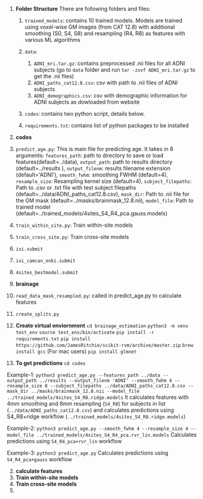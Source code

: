 1. **Folder Structure**
There are following folders and files:
   
   1. `trained_models`: contains 10 trained models. Models are trained using voxel-wise GM images (from CAT 12.8) with additional smoothing (S0, S4, S8) and resampling (R4, R8) as features with various ML algorithms
   
   2. `data`:
      1. `ADNI_mri.tar.gz`: contains preprocessed .nii files for all ADNI subjects (go to `data` folder and run `tar -zxvf ADNI_mri.tar.gz` to get the .nii files)
      2. `ADNI_paths_cat12.8.csv`: csv with path to .nii files of ADNI subjects
      3. `ADNI_demographics.csv`: csv with demographic information for ADNI subjects as dowloaded from website
   
   3. `codes`: contains two python script, details below.
   
   4. `requirements.txt`: contains list of python packages to be installed
   
   
2. **codes**
   
1. `predict_age.py`: This is main file for predicting age. It takes in 8 arguments: `features_path`: path to directory to save or load features(default=../data), `output_path`: path to results directory (default=../results ), `output_filenm`: results filename extension (default='ADNI'), `smooth_fwhm`: smoothing FWHM (default=4), `resample_size`: Resampling kernel size (default=4), `subject_filepaths`: Path to .csv or .txt file with test subject filepaths (default=../data/ADNI_paths_cat12.8.csv), `mask_dir`: Path to .nii file for the GM mask (default=../masks/brainmask_12.8.nii), `model_file`: Path to trained model (default=../trained_models/4sites_S4_R4_pca.gauss.models)
    
2. `train_within_site.py`: Train within-site models
    
3.  `train_cross_site.py`: Train cross-site models

4. `ixi.submit`

5. `ixi_camcan_enki.submit`
    
6. `4sites_bestmodel.submit`
   

3. **brainage** 

1. `read_data_mask_resampled.py`: called in predict_age.py to calculate features

2.  `create_splits.py`


3.  **Create virtual enviornment**
`cd brainage_estimation`
`python3 -m venv test_env`
`source test_env/bin/activate` 
`pip install -r requirements.txt`
`pip install https://github.com/JamesRitchie/scikit-rvm/archive/master.zip` 
`brew install gcc` (For mac users)
`pip install glmnet`


1. **To get predictions**
`cd codes`

Example-1:
`python3 predict_age.py --features_path ../data --output_path ../results --output_filenm 'ADNI' --smooth_fwhm 4 --resample_size 8 --subject_filepaths ../data/ADNI_paths_cat12.8.csv --mask_dir ../masks/brainmask_12.8.nii --model_file ../trained_models/4sites_S4_R8.ridge.models`
It calculates features with 4mm smoothing and 8mm resampling (`S4_R8`) for subjects in list (`../data/ADNI_paths_cat12.8.csv`) and calculates predictions using S4_R8+ridge workflow (`../trained_models/4sites_S4_R8.ridge.models`)

Example-2:
`python3 predict_age.py --smooth_fwhm 4 --resample_size 4 --model_file ../trained_models/4sites_S4_R4_pca.rvr_lin.models`
Calculates predictions using `S4_R4_pca+rvr_lin` workflow

Example-3:
`python3 predict_age.py`
Calculates predictions using `S4_R4_pca+gauss` workflow

2. **calculate features**
3. **Train within-site models**
4. **Train cross-site models**
5. 


